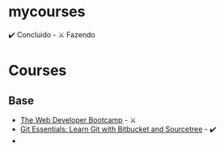 # mycourses

✔️ Concluido - ⚔️ Fazendo

# Courses
## Base

* [The Web Developer Bootcamp](https://www.udemy.com/course/the-web-developer-bootcamp/) - ⚔️
* [Git Essentials: Learn Git with Bitbucket and Sourcetree](https://www.udemy.com/course/git-with-bitbucket-and-sourcetree/) - ✔️
*
